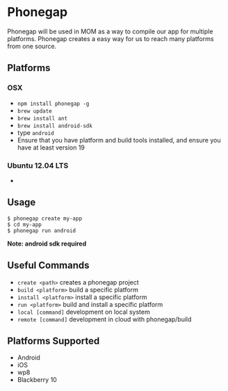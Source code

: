 Phonegap
====================

Phonegap will be used in MOM as a way to compile our app for multiple platforms.
Phonegap creates a easy way for us to reach many platforms from one source.


## Platforms
### OSX

- `npm install phonegap -g`
- `brew update`
- `brew install ant`
- `brew install android-sdk`
- type `android`
- Ensure that you have platform and build tools installed, and ensure you have at least version 19

### Ubuntu 12.04 LTS
- 



## Usage
```
$ phonegap create my-app
$ cd my-app
$ phonegap run android
```
**Note: android sdk required**

## Useful Commands
- `create <path>`    creates a phonegap project
- `build <platform>`    build a specific platform
- `install <platform>`    install a specific platform
- `run <platform>`    build and install a specific platform
- `local [command]`    development on local system
- `remote [command]`   development in cloud with phonegap/build

## Platforms Supported
- Android
- iOS
- wp8
- Blackberry 10





